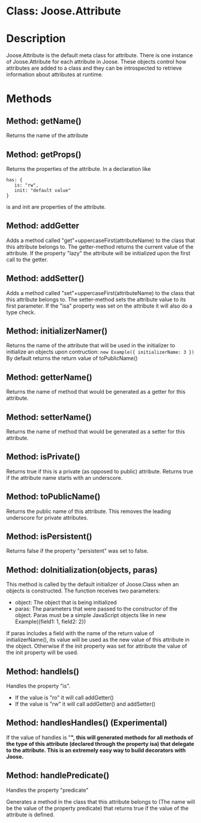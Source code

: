 # Class: Joose.Attribute #

# Description #

Joose.Attribute is the default meta class for attribute. There is one instance of Joose.Attribute for each attribute in Joose. These objects control how attributes are added to a class and they can be introspected to retrieve information about attributes at runtime.

# Methods #

## Method: getName() ##

Returns the name of the attribute

## Method: getProps() ##

Returns the properties of the attribute. In a declaration like
```
has: {
   is: "rw",
   init: "default value"
}
```
is and init are properties of the attribute.


## Method: addGetter ##

Adds a method called "get"+uppercaseFirst(attributeName) to the class that this attribute belongs to. The getter-method returns the current value of the attribute. If the property "lazy" the attribute will be initialized upon the first call to the getter.

## Method: addSetter() ##

Adds a method called "set"+uppercaseFirst(attributeName) to the class that this attribute belongs to. The setter-method sets the attribute value to its first parameter. If the "isa" property was set on the attribute it will also do a type check.

## Method: initializerNamer() ##

Returns the name of the attribute that will be used in the initializer to initialize an objects upon contruction: `new Example({ initializerName: 3 })`
By default returns the return value of toPublicName()

## Method: getterName() ##

Returns the name of method that would be generated as a getter for this attribute.

## Method: setterName() ##

Returns the name of method that would be generated as a setter for this attribute.

## Method: isPrivate() ##

Returns true if this is a private (as opposed to public) attribute. Returns true if the attribute name starts with an underscore.

## Method: toPublicName() ##

Returns the public name of this attribute. This removes the leading underscore for private attributes.

## Method: isPersistent() ##

Returns false if the property "persistent" was set to false.

## Method: doInitialization(objects, paras) ##

This method is called by the default initializer of Joose.Class when an objects is constructed. The function receives two parameters:
  * object: The object that is being initialized
  * paras: The parameters that were passed to the constructor of the object. Paras must be a simple JavaScript objects like in new Example({field1: 1, field2: 2})

If paras includes a field with the name of the return value of initializerName(), its value will be used as the new value of this attribute in the object. Otherwise if the init property was set for attribute the value of the init property will be used.

## Method: handleIs() ##

Handles the property "is".
  * If the value is "ro" it will call addGetter()
  * If the value is "rw" it will call addGetter() and addSetter()

## Method: handlesHandles() (Experimental) ##

If the value of handles is "**", this will generated methods for all methods of the type of this attribute (declared through the property isa) that delegate to the attribute. This is an extremely easy way to build decorators with Joose.**

## Method: handlePredicate() ##

Handles the property "predicate"

Generates a method in the class that this attribute belongs to (The name will be the value of the property predicate) that returns true if the value of the attribute is defined.